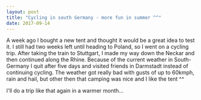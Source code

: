 ```yaml
---
layout: post
title: "Cycling in south Germany - more fun in summer ^^"
date: 2017-09-14
---
```

A week ago I bought a new tent and thought it would be a great idea to test it. I still had two weeks left until heading to Poland, so I went on a cycling trip. After taking the train to Stuttgart, I made my way down the Neckar and then continued along the Rhine. Because of the current weather in South-Germany I quit after five days and visited friends in Darmstadt instead of continuing cycling. The weather got really bad with gusts of up to 60kmph, rain and hail, but other then that camping was nice and I like the tent ^^

I'll do a trip like that again in a warmer month...
